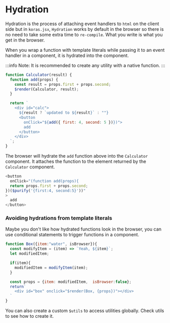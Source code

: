 # Hydration

Hydration is the process of attaching event handlers to `html` on the client side but in `koras.jsx`, `Hydration` works by default in the browser so there is no need to take some extra time to `re-compile`. What you write is what you get in the browser.

When you wrap a function with template literals while passing it to an event handler in a component, it is hydrated into the component.

:::info
Note: It is recommended to create any utility with a native function.
:::

```js
function Calculator(result) {
  function add(props) {
    const result = props.first + props.second;
    $render(Calculator, result);
  }

  return `
    <div id="calc">
      ${result ? `updated to ${result}` : ""}
      <button 
        onClick="${add({ first: 4, second: 5 })})">
        add
      </button>
    </div>
  `;
}
```

The browser will hydrate the `add` function above into the `Calculator` component. It attaches the function to the element returned by the `Calculator` component.

```js
<button
  onClick="(function add(props){
  return props.first + props.second;
})($purify('{first:4, second:5}'))"
>
  add
</button>
```

### Avoiding hydrations from template literals

Maybe you don't like how hydrated functions look in the browser, you can use conditional statements to trigger functions in a component.

```js
function Box({item:"water", isBrowser}){
  const modifyItem = (item) => `Yeah, ${item}`;
  let modifiedItem;

  if(item){
    modifiedItem = modifyItem(item);
  }

  const props = {item: modifiedItem,  isBrowser:false};
  return`
    <div id="box" onclick="$render(Box, {props})"></div>
  `
}
```

You can also create a custom `$utils` to access utilities globally. Check utils to see how to create it.
